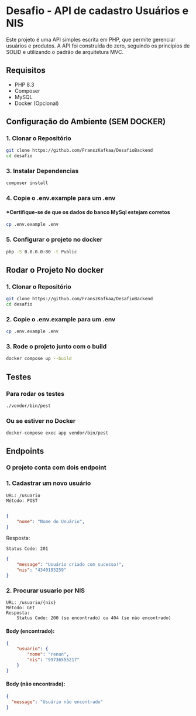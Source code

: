 # Desafio - API de cadastro Usuários e NIS 

Este projeto é uma API simples escrita em PHP, que permite gerenciar usuários e produtos. A API foi construída do zero, seguindo os princípios de SOLID e utilizando o padrão de arquitetura MVC.

## Requisitos

- PHP 8.3
- Composer
- MySQL
- Docker (Opcional)

## Configuração do Ambiente (SEM DOCKER) 

### 1. Clonar o Repositório

```bash
git clone https://github.com/FranszKafkaa/DesafioBackend
cd desafio
```

### 3. Instalar Dependencias

```bash
composer install
```
### 4. Copie o .env.example para um .env
#### *Certifique-se de que os dados do banco MySql estejam corretos
```bash
cp .env.example .env
```
### 5. Configurar o projeto no docker

```bash
php -S 0.0.0.0:80 -t Public
```

## Rodar o Projeto No docker
### 1. Clonar o Repositório

```bash
git clone https://github.com/FranszKafkaa/DesafioBackend
cd desafio
```
### 2. Copie o .env.example para um .env
```bash
cp .env.example .env
```
### 3. Rode o projeto junto com o build
```bash
docker compose up --build
```

## Testes
### Para rodar os testes
```bash
./vendor/bin/pest
```
### Ou se estiver no Docker
```
docker-compose exec app vendor/bin/pest
```

## Endpoints

### O projeto conta com dois endpoint

### 1. Cadastrar um novo usuário
    URL: /usuario
    Método: POST

```json

{
    "nome": "Nome do Usuário",
}
```
Resposta:

    Status Code: 201

```json
{ 
    "message": "Usuário criado com sucesso!",
    "nis": "4340185259"
}
```

### 2. Procurar usuario por NIS

    URL: /usuario/{nis}
    Método: GET
    Resposta:
        Status Code: 200 (se encontrado) ou 404 (se não encontrado)
#### Body (encontrado):

```json
{
	"usuario": {
		"nome": "renan",
		"nis": "99736555217"
	}
}
```
#### Body (não encontrado):

```json
{
  "message": "Usuário não encontrado"
}
```